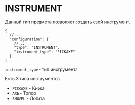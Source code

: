 # INSTRUMENT

Данный тип предмета позволяет создать свой инструмент.

```json5
{
  //...
  "configuration": {
    //...
    "type": "INSTRUMENT",
    "instrument_type": "PICKAXE"
  }
}
```

`instrument_type` - тип инструмента

Есть 3 типа инструментов

* `PICKAXE` - Кирка
* `AXE` - Топор
* `SHOVEL` - Лопата